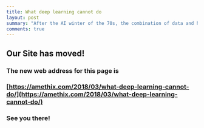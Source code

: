```yaml
---
title: What deep learning cannot do
layout: post
summary: "After the AI winter of the 70s, the combination of data and hardware improvements have changed the way researchers tackle the hard computing problems of the century. It seems however..."
comments: true
---
```


## Our Site has moved!
### The new web address for this page is
### [https://amethix.com/2018/03/what-deep-learning-cannot-do/](https://amethix.com/2018/03/what-deep-learning-cannot-do/)
### See you there!
